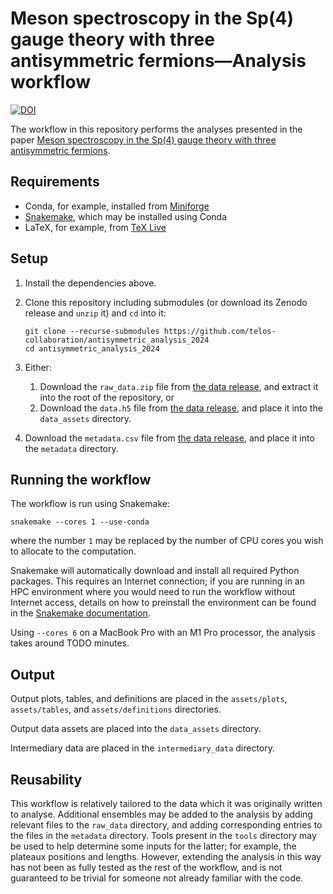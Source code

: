 # Meson spectroscopy in the Sp(4) gauge theory with three antisymmetric fermions&mdash;Analysis workflow

[![DOI](https://zenodo.org/badge/DOI/10.5281/zenodo.13819431.svg)](https://doi.org/10.5281/zenodo.13819431)

The workflow in this repository performs
the analyses presented in the paper
[Meson spectroscopy in the Sp(4) gauge theory with three antisymmetric fermions][paper].

## Requirements

- Conda, for example, installed from [Miniforge][miniforge]
- [Snakemake][snakemake], which may be installed using Conda
- LaTeX, for example, from [TeX Live][texlive]

## Setup

1. Install the dependencies above.
2. Clone this repository including submodules
   (or download its Zenodo release and `unzip` it)
   and `cd` into it:

   ```shellsession
   git clone --recurse-submodules https://github.com/telos-collaboration/antisymmetric_analysis_2024
   cd antisymmetric_analysis_2024
   ```

3. Either:

    1. Download the `raw_data.zip` file from [the data release][datarelease],
       and extract it into the root of the repository,
       or
    2. Download the `data.h5` file from [the data release][datarelease],
       and place it into the `data_assets` directory.

4. Download the `metadata.csv` file from [the data release][datarelease],
   and place it into the `metadata` directory.

## Running the workflow

The workflow is run using Snakemake:

``` shellsession
snakemake --cores 1 --use-conda
```

where the number `1`
may be replaced by
the number of CPU cores you wish to allocate to the computation.

Snakemake will automatically download and install
all required Python packages.
This requires an Internet connection;
if you are running in an HPC environment where you would need
to run the workflow without Internet access,
details on how to preinstall the environment
can be found in the [Snakemake documentation][snakemake-conda].

Using `--cores 6` on a MacBook Pro with an M1 Pro processor,
the analysis takes around TODO minutes.

## Output

Output plots, tables, and definitions
are placed in the `assets/plots`, `assets/tables`, and `assets/definitions` directories.

Output data assets are placed into the `data_assets` directory.

Intermediary data are placed in the `intermediary_data` directory.

## Reusability

This workflow is relatively tailored to the data
which it was originally written to analyse.
Additional ensembles may be added to the analysis
by adding relevant files to the `raw_data` directory,
and adding corresponding entries to the files in the `metadata` directory.
Tools present in the `tools` directory may be used
to help determine some inputs for the latter;
for example,
the plateaux positions and lengths.
However,
extending the analysis in this way
has not been as fully tested as the rest of the workflow,
and is not guaranteed to be trivial for someone not already familiar with the code.

[datarelease]: https://doi.org/10.5281/zenodo.13819562
[miniforge]: https://github.com/conda-forge/miniforge
[paper]: TODO
[snakemake]: https://snakemake.github.io
[snakemake-conda]: https://snakemake.readthedocs.io/en/stable/snakefiles/deployment.html
[texlive]: https://tug.org/texlive/
